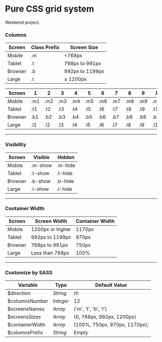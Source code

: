 # Pure CSS grid system
Weekend project.

### Columns
Screen  | Class Prefix | Screen Size
--------|--------------|------------
Mobile  | .m           | <768px
Tablet  | .t           | 768px to 991px
Browser | .b           | 992px to 1199px
Large   | .l           | ≥ 1200px

Screen  | 1   | 2   | 3   | 4   | 5   | 6   | 7   | 8   | 9   | 10   | 11   | 12
--------|-----|-----|-----|-----|-----|-----|-----|-----|-----|------|------|-----
Mobile  | .m1 | .m2 | .m3 | .m4 | .m5 | .m6 | .m7 | .m8 | .m9 | .m10 | .m11 | .m12
Tablet  | .t1 | .t2 | .t3 | .t4 | .t5 | .t6 | .t7 | .t8 | .t9 | .t10 | .t11 | .t12
Browser | .b1 | .b2 | .b3 | .b4 | .b5 | .b6 | .b7 | .b8 | .b9 | .b10 | .b11 | .b12
Large   | .l1 | .l2 | .l3 | .l4 | .l5 | .l6 | .l7 | .l8 | .l9 | .l10 | .l11 | .l12

-----------

### Visibility
Screen  | Visible | Hidden
--------|---------|--------
Mobile  | .m-show | .m-hide
Tablet  | .t-show | .t-hide
Browser | .b-show | .b-hide
Large   | .l-show | .l-hide

-----------

### Container Width
Screen  | Screen Width     | Container Width
--------|------------------|----------------
Mobile  | 1200px or higher |	1170px
Tablet  | 992px to 1199px  |	970px
Browser | 768px to 991px   |	750px
Large   | Less than 768px  |	100%

-----------

### Customize by SASS
Variable          | Type      | Default Value
------------------|-----------|------------------------------
$direction        | *String*  | rtl
$columnsNumber    | *Integer* | 12
$screensNames     | *Array*   | ('m', 't', 'b', 'l')
$screensSizes     | *Array*   | (0, 768px, 992px, 1200px)
$containerWidth   | *Array*   | (100%, 750px, 970px, 1170px);
$columnsPrefix    | *String*  | *Empty*
